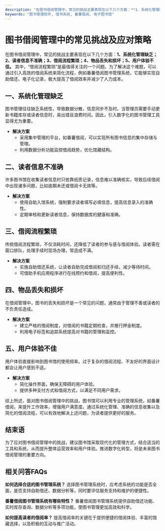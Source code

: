 ```yaml
---
description: "在图书借阅管理中，常见的挑战主要表现在以下几个方面：**1、系统化管理缺乏；2、读者信息不准确；3、借阅流程繁琐；4、物品丢失和损坏；5、用户体验不佳。** 其中，“借阅流程繁琐”是最值得关注的一个问题。为了解决这个难题，可以通过引入高效的借阅系统来简化流程，例如番薯借阅图书管理系统，它能够实现自助借还、电子化记录，极大提高了借阅效率并减少了人力成本。"
keywords: "图书管理软件, 借书系统, 番薯借阅, 电子图书馆"
---
```

# 图书借阅管理中的常见挑战及应对策略

在图书借阅管理中，常见的挑战主要表现在以下几个方面：**1、系统化管理缺乏；2、读者信息不准确；3、借阅流程繁琐；4、物品丢失和损坏；5、用户体验不佳。** 其中，“借阅流程繁琐”是最值得关注的一个问题。为了解决这个难题，可以通过引入高效的借阅系统来简化流程，例如番薯借阅图书管理系统，它能够实现自助借还、电子化记录，极大提高了借阅效率并减少了人力成本。

## **一、系统化管理缺乏**

图书管理往往缺乏系统性，导致数据分散，信息同步不及时。当管理员需要手动更新书籍库存或读者信息时，易出错且浪费时间。因此，引入数字化的图书管理工具显得尤为重要。

- **解决方案**
  - 采用集中管理的平台，如番薯借阅，可以实现所有图书信息的集中存储与管理。
  - 利用数据分析功能监控借阅趋势，优化馆藏结构。

## **二、读者信息不准确**

许多图书馆在收集读者信息时只依靠纸质记录，信息难以准确核实，导致后续借阅中出现诸多问题，比如逾期未还或借阅卡无效等。

- **解决方案**
  - 使用自助入馆系统，强制要求读者填写必填信息，提高信息录入的准确性。
  - 定期审核和更新读者信息，保持数据库的健康和准确。

## **三、借阅流程繁琐**

传统借阅流程繁琐，不仅消耗时间，还降低了读者的参与感与借阅体验。读者需在窗口排队，处理手续时现场办理，常造成不满。

- **解决方案**
  - 实施自助借还系统，让读者自助完成借阅和归还手续，减少等待时间。
  - 可借助手机应用程序进行在线预约和借阅，提高便利性。

## **四、物品丢失和损坏**

在借阅管理中，图书的丢失和损坏是一个常见的问题，通常由于管理不善或读者的不负责任造成。

- **解决方案**
  - 建立严格的借阅制度，对借阅的书籍定期检查，并推行押金制度。
  - 利用电子标签和追踪系统提高对书籍的管理和监控。

## **五、用户体验不佳**

用户体验直接影响到图书馆的使用频率。过于复杂的借阅流程、不友好的界面设计都会让用户感到不适。

- **解决方案**
  - 简化操作界面，确保无障碍的用户体验。
  - 提供多种支付方式和借阅方式，以满足不同用户需求。

综上所述，面对图书借阅管理中的挑战，图书馆可以利用专业的管理系统，如番薯借阅，来提升工作效率，增强用户满意度。通过系统化管理、准确的信息收集以及简化的借阅流程，可以有效地解决上述问题，为读者提供更好的服务。

## 结束语

为了应对图书借阅管理中的挑战，建议图书馆采取现代化的管理方式，结合适当的工具和系统，从而提升整体运营效率和用户体验。推进数字化转型，将是未来图书借阅管理的重要方向。

## 相关问答FAQs
**如何选择合适的图书管理系统？**
选择图书管理系统时，应考虑系统的功能是否全面，是否支持自助借还、数据分析等，同时要评估服务支持和维护的便捷性。

**番薯借阅图书管理系统有哪些特性？**
番薯借阅图书管理系统提供自助借还功能、实时库存查询、数据分析等多项功能，使图书管理更加高效和科学。

**如何提高读者的借阅率？**
提高借阅率的关键在于提供便捷的借阅体验、丰富的馆藏选择，以及积极的互动与推广活动。
